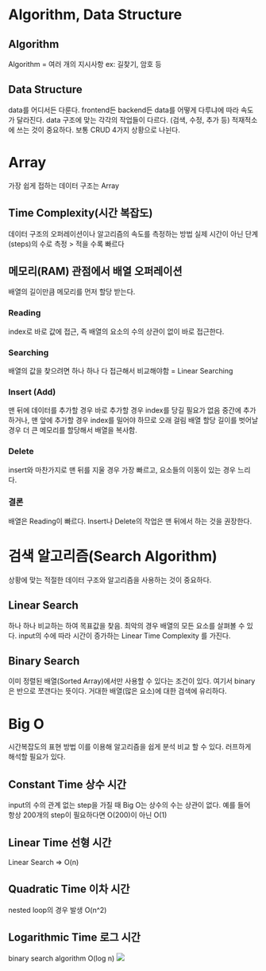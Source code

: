 # Algorithm, Data Structure
## Algorithm
Algorithm = 여러 개의 지시사항
ex: 길찾기, 암호 등
## Data Structure
data를 어디서든 다룬다. frontend든 backend든
data를 어떻게 다루냐에 따라 속도가 달라진다.
data 구조에 맞는 각각의 작업들이 다르다. (검색, 수정, 추가 등)
적재적소에 쓰는 것이 중요하다.
보통 CRUD 4가지 상황으로 나뉜다.

# Array
가장 쉽게 접하는 데이터 구조는 Array
## Time Complexity(시간 복잡도)
데이터 구조의 오퍼레이션이나 알고리즘의 속도를 측정하는 방법
실제 시간이 아닌 단계(steps)의 수로 측정 > 적을 수록 빠르다
## 메모리(RAM) 관점에서 배열 오퍼레이션
배열의 길이만큼 메모리를 먼저 할당 받는다.
### Reading
index로 바로 값에 접근, 즉 배열의 요소의 수의 상관이 없이 바로 접근한다.
### Searching
배열의 값을 찾으려면 하나 하나 다 접근해서 비교해야함
= Linear Searching
### Insert (Add)
맨 뒤에 데이터를 추가할 경우 바로 추가할 경우 index를 당길 필요가 없음
중간에 추가하거나, 맨 앞에 추가할 경우 index를 밀어야 하므로 오래 걸림
배열 할당 길이를 벗어날 경우 더 큰 메모리를 할당해서 배열을 복사함.

### Delete
insert와 마찬가지로 맨 뒤를 지울 경우 가장 빠르고,
요소들의 이동이 있는 경우 느리다.

### 결론
배열은 Reading이 빠르다.
Insert나 Delete의 작업은 맨 뒤에서 하는 것을 권장한다.

# 검색 알고리즘(Search Algorithm)
상황에 맞는 적절한 데이터 구조와 알고리즘을 사용하는 것이 중요하다.
## Linear Search
하나 하나 비교하는 하여 목표값을 찾음.
최악의 경우 배열의 모든 요소를 살펴볼 수 있다.
input의 수에 따라 시간이 증가하는 Linear Time Complexity 를 가진다.
## Binary Search
이미 정렬된 배열(Sorted Array)에서만 사용할 수 있다는 조건이 있다.
여기서 binary은 반으로 쪼갠다는 뜻이다.
거대한 배열(많은 요소)에 대한 검색에 유리하다.

# Big O
시간복잡도의 표현 방법
이를 이용해 알고리즘을 쉽게 분석 비교 할 수 있다.
러프하게 해석할 필요가 있다.
## Constant Time 상수 시간
input의 수의 관계 없는 step을 가질 때
Big O는 상수의 수는 상관이 없다. 예를 들어 항상 200개의 step이 필요하다면 O(200)이 아닌 O(1)
## Linear Time 선형 시간
Linear Search => O(n)
## Quadratic Time 이차 시간
nested loop의 경우 발생
O(n^2)
## Logarithmic Time 로그 시간
binary search algorithm
O(log n)
![](https://i.imgur.com/b1q2NZr.png)
